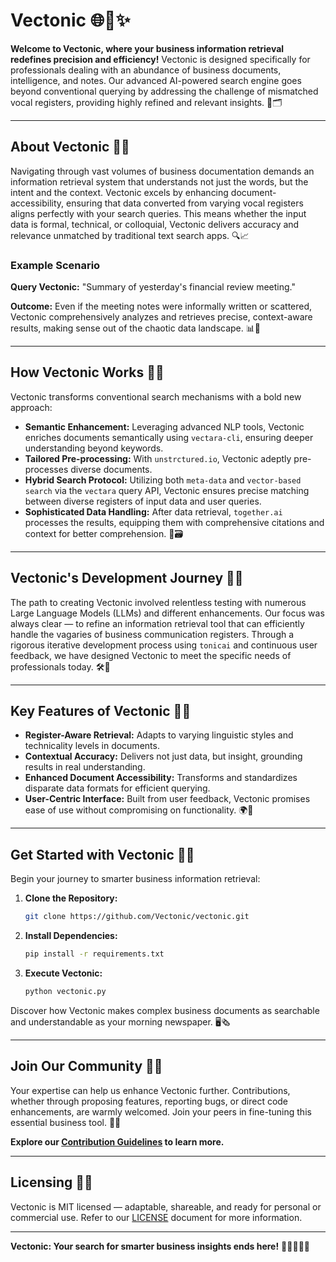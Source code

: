 # Vectonic 🌐🔎✨

**Welcome to Vectonic, where your business information retrieval redefines precision and efficiency!** Vectonic is designed specifically for professionals dealing with an abundance of business documents, intelligence, and notes. Our advanced AI-powered search engine goes beyond conventional querying by addressing the challenge of mismatched vocal registers, providing highly refined and relevant insights. 🚀🗂️

---

## About Vectonic 📘💼

Navigating through vast volumes of business documentation demands an information retrieval system that understands not just the words, but the intent and the context. Vectonic excels by enhancing document-accessibility, ensuring that data converted from varying vocal registers aligns perfectly with your search queries. This means whether the input data is formal, technical, or colloquial, Vectonic delivers accuracy and relevance unmatched by traditional text search apps. 🔍📈

### Example Scenario

**Query Vectonic:** "Summary of yesterday's financial review meeting."

**Outcome:** Even if the meeting notes were informally written or scattered, Vectonic comprehensively analyzes and retrieves precise, context-aware results, making sense out of the chaotic data landscape. 📊📝

---

## How Vectonic Works 🧠🔧

Vectonic transforms conventional search mechanisms with a bold new approach:

- **Semantic Enhancement:** Leveraging advanced NLP tools, Vectonic enriches documents semantically using `vectara-cli`, ensuring deeper understanding beyond keywords.
- **Tailored Pre-processing:** With `unstrctured.io`, Vectonic adeptly pre-processes diverse documents.
- **Hybrid Search Protocol:** Utilizing both `meta-data` and `vector-based search` via the `vectara` query API, Vectonic ensures precise matching between diverse registers of input data and user queries.
- **Sophisticated Data Handling:** After data retrieval, `together.ai` processes the results, equipping them with comprehensive citations and context for better comprehension. 🎯🗃️

---

## Vectonic's Development Journey 🚀🌟

The path to creating Vectonic involved relentless testing with numerous Large Language Models (LLMs) and different enhancements. Our focus was always clear — to refine an information retrieval tool that can efficiently handle the vagaries of business communication registers. Through a rigorous iterative development process using `tonicai` and continuous user feedback, we have designed Vectonic to meet the specific needs of professionals today. 🛠️💬

---

## Key Features of Vectonic 🔑🌐

- **Register-Aware Retrieval:** Adapts to varying linguistic styles and technicality levels in documents.
- **Contextual Accuracy:** Delivers not just data, but insight, grounding results in real understanding.
- **Enhanced Document Accessibility:** Transforms and standardizes disparate data formats for efficient querying.
- **User-Centric Interface:** Built from user feedback, Vectonic promises ease of use without compromising on functionality. 🌍👥

---

## Get Started with Vectonic 🌟📲

Begin your journey to smarter business information retrieval:

1. **Clone the Repository:**
    ```bash
    git clone https://github.com/Vectonic/vectonic.git
    ```

2. **Install Dependencies:**
    ```bash
    pip install -r requirements.txt
    ```

3. **Execute Vectonic:**
    ```python
    python vectonic.py
    ```

Discover how Vectonic makes complex business documents as searchable and understandable as your morning newspaper. 🖥️🗞️

---

## Join Our Community 🤝📢

Your expertise can help us enhance Vectonic further. Contributions, whether through proposing features, reporting bugs, or direct code enhancements, are warmly welcomed. Join your peers in fine-tuning this essential business tool. 🤖💡

**Explore our [Contribution Guidelines](https://github.com/Vectonic/vectonic/CONTRIBUTING.md) to learn more.**

---

## Licensing 📄🔖

Vectonic is MIT licensed — adaptable, shareable, and ready for personal or commercial use. Refer to our [LICENSE](https://github.com/Vectonic/vectonic/LICENSE.md) document for more information.

---

**Vectonic: Your search for smarter business insights ends here!** 🌈👩‍💼👨‍💼